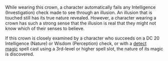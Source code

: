 While wearing this crown, a character automatically fails any Intelligence (Investigation) check made to see through an illusion. An illusion that is touched still has its true nature revealed. However, a character wearing a crown has such a strong sense that the illusion is real that they might not know which of their senses to believe.

If this crown is closely examined by a character who succeeds on a DC 20 Intelligence (Nature) or Wisdom (Perception) check, or with a [detect magic](https://5e.tools/spells.html#detect%20magic_phb) spell cast using a 3rd-level or higher spell slot, the nature of its magic is discovered.